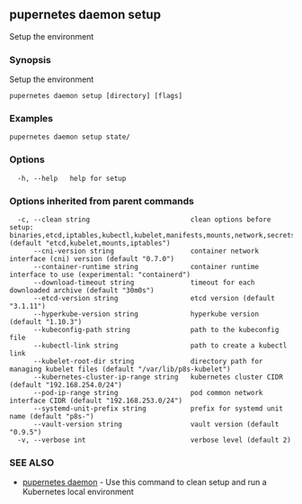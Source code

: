 ## pupernetes daemon setup

Setup the environment

### Synopsis

Setup the environment

```
pupernetes daemon setup [directory] [flags]
```

### Examples

```
pupernetes daemon setup state/
```

### Options

```
  -h, --help   help for setup
```

### Options inherited from parent commands

```
  -c, --clean string                         clean options before setup: binaries,etcd,iptables,kubectl,kubelet,manifests,mounts,network,secrets,systemd,all,none (default "etcd,kubelet,mounts,iptables")
      --cni-version string                   container network interface (cni) version (default "0.7.0")
      --container-runtime string             container runtime interface to use (experimental: "containerd")
      --download-timeout string              timeout for each downloaded archive (default "30m0s")
      --etcd-version string                  etcd version (default "3.1.11")
      --hyperkube-version string             hyperkube version (default "1.10.3")
      --kubeconfig-path string               path to the kubeconfig file
      --kubectl-link string                  path to create a kubectl link
      --kubelet-root-dir string              directory path for managing kubelet files (default "/var/lib/p8s-kubelet")
      --kubernetes-cluster-ip-range string   kubernetes cluster CIDR (default "192.168.254.0/24")
      --pod-ip-range string                  pod common network interface CIDR (default "192.168.253.0/24")
      --systemd-unit-prefix string           prefix for systemd unit name (default "p8s-")
      --vault-version string                 vault version (default "0.9.5")
  -v, --verbose int                          verbose level (default 2)
```

### SEE ALSO

* [pupernetes daemon](pupernetes_daemon.md)	 - Use this command to clean setup and run a Kubernetes local environment

